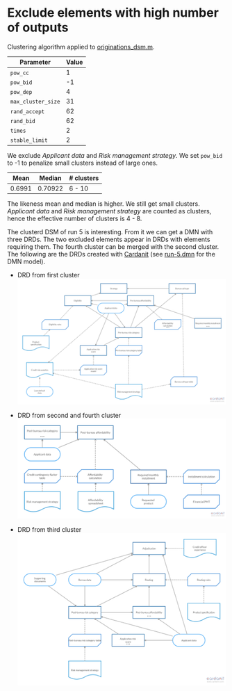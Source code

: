 # Exclude elements with high number of outputs

Clustering algorithm applied to [originations_dsm.m](/dsm/originations_dsm.m).

| **Parameter** | **Value** |
| --- | --- |
| `pow_cc`           |     1 |
| `pow_bid`          |    -1 |
| `pow_dep`          |     4 |
| `max_cluster_size` |    31 |
| `rand_accept`      |    62 |
| `rand_bid`         |    62 |
| `times`            |     2 |
| `stable_limit`     |     2 |

We exclude *Applicant data* and *Risk management strategy*. We set `pow_bid` to -1 to penalize small clusters instead of large ones.

| **Mean** | **Median** | **# clusters** |
| --- | --- | --- |
| 0.6991 | 0.70922 | 6 - 10 |

The likeness mean and median is higher. We still get small clusters. *Applicant data* and *Risk management strategy* are counted as clusters, hence the effective number of clusters is 4 - 8.

The clusterd DSM of run 5 is interesting. From it we can get a DMN with three DRDs. The two excluded elements appear in DRDs with elements requiring them. The fourth cluster can be merged with the second cluster. The following are the DRDs created with [Cardanit](https://www.cardanit.com) (see [run-5.dmn](dmn/run-5.dmn) for the DMN model).

- DRD from first cluster
![DRD from first cluster](dmn/drd-1.png)

- DRD from second and fourth cluster
![DRD from second cluster](dmn/drd-2.png)

- DRD from third cluster
![DRD from third cluster](dmn/drd-3.png)